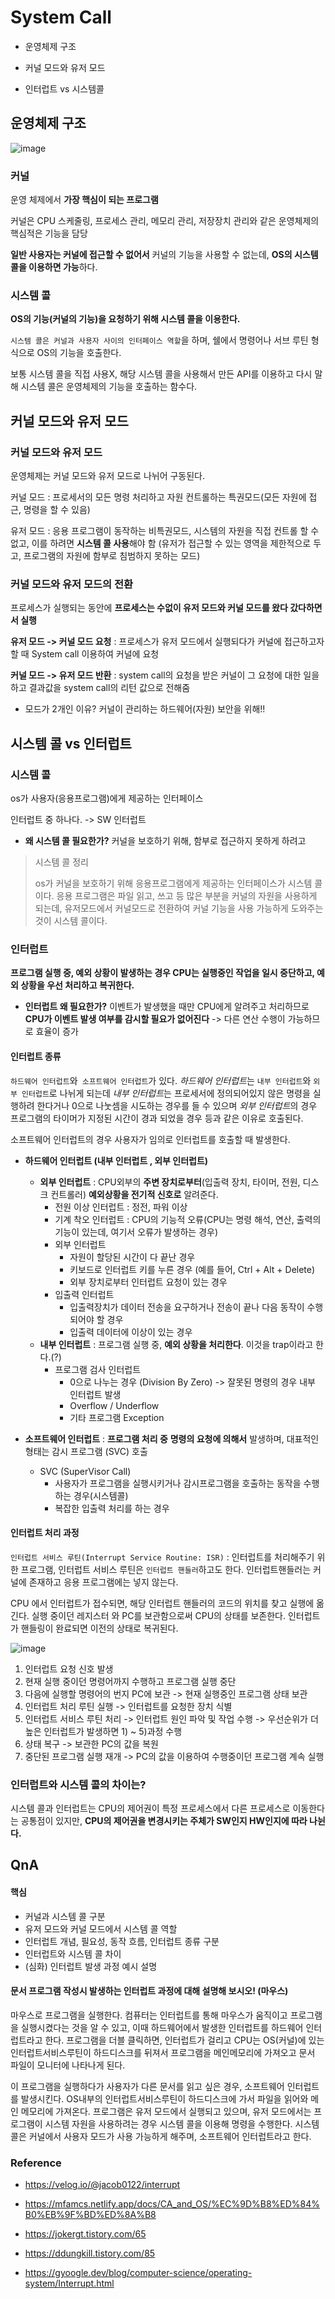# System Call

- 운영체제 구조

- 커널 모드와 유저 모드
- 인터럽트 vs 시스템콜

## 운영체제 구조

![image](https://user-images.githubusercontent.com/93963499/160269818-1a74f271-8f02-407b-8b3e-364e224948bb.png)



### 커널

운영 체제에서 **가장 핵심이 되는 프로그램**

커널은 CPU 스케줄링, 프로세스 관리, 메모리 관리, 저장장치 관리와 같은 운영체제의 핵심적은 기능을 담당

**일반 사용자는 커널에 접근할 수 없어서** 커널의 기능을 사용할 수 없는데, **OS의 시스템 콜을 이용하면 가능**하다.

### 시스템 콜

**OS의 기능(커널의 기능)을 요청하기 위해 시스템 콜을 이용한다.** 

`시스템 콜은 커널과 사용자 사이의 인터페이스 역할`을 하며, 쉘에서 명령어나 서브 루틴 형식으로 OS의 기능을 호출한다.

보통 시스템 콜을 직접 사용X, 해당 시스템 콜을 사용해서 만든 API를 이용하고 다시 말해 시스템 콜은 운영체제의 기능을 호출하는 함수다.



## 커널 모드와 유저 모드

### 커널 모드와 유저 모드

운영체제는 커널 모드와 유저 모드로 나뉘어 구동된다.

커널 모드 : 프로세서의 모든 명령 처리하고 자원 컨트롤하는 특권모드(모든 자원에 접근, 명령을 할 수 있음)

유저 모드 : 응용 프로그램이 동작하는 비특권모드, 시스템의 자원을 직접 컨트롤 할 수 없고, 이를 하려면 **시스템 콜 사용**해야 함 (유저가 접근할 수 있는 영역을 제한적으로 두고, 프로그램의 자원에 함부로 침범하지 못하는 모드)

### 커널 모드와 유저 모드의 전환

프로세스가 실행되는 동안에 **프로세스는 수없이 유저 모드와 커널 모드를 왔다 갔다하면서 실행**

**유저 모드 -> 커널 모드 요청** : 프로세스가 유저 모드에서 실행되다가 커널에 접근하고자 할 때 System call 이용하여 커널에 요청

**커널 모드 -> 유저 모드 반환** : system call의 요청을 받은 커널이 그 요청에 대한 일을 하고 결과값을 system call의 리턴 값으로 전해줌

- 모드가 2개인 이유?  커널이 관리하는 하드웨어(자원) 보안을 위해!!

## 시스템 콜 vs 인터럽트

### 시스템 콜

os가 사용자(응용프로그램)에게 제공하는 인터페이스

인터럽트 중 하나다. -> SW 인터럽트

- **왜 시스템 콜 필요한가?**  커널을 보호하기 위해, 함부로 접근하지 못하게 하려고

> 시스템 콜 정리
>
> os가 커널을 보호하기 위해 응용프로그램에게 제공하는 인터페이스가 시스템 콜이다.
> 응용 프로그램은 파일 읽고, 쓰고 등 많은 부분을 커널의 자원을 사용하게 되는데, 유저모드에서 커널모드로 전환하여 커널 기능을 사용 가능하게 도와주는 것이 시스템 콜이다.

### 인터럽트

**프로그램 실행 중, 예외 상황이 발생하는 경우 CPU는 실행중인 작업을 일시 중단하고, 예외 상황을 우선 처리하고 복귀한다.**

- **인터럽트 왜 필요한가?**  이벤트가 발생했을 때만 CPU에게 알려주고 처리하므로 **CPU가 이벤트 발생 여부를 감시할 필요가 없어진다** -> 다른 연산 수행이 가능하므로 효율이 증가

#### 인터럽트 종류 

`하드웨어 인터럽트`와` 소프트웨어 인터럽트`가 있다. *하드웨어 인터럽트*는 `내부 인터럽트`와 `외부 인터럽트`로 나뉘게 되는데 *내부 인터럽트*는 프로세서에 정의되어있지 않은 명령을 실행하려 한다거나 0으로 나눗셈을 시도하는 경우를 들 수 있으며 *외부 인터럽트*의 경우 프로그램의 타이머가 지정된 시간이 경과 되었을 경우 등과 같은 이유로 호출된다.

소프트웨어 인터럽트의 경우 사용자가 임의로 인터럽트를 호출할 때 발생한다.

- **하드웨어 인터럽트 (내부 인터럽트 , 외부 인터럽트)**
  - **외부 인터럽트** : CPU외부의 **주변 장치로부터**(입출력 장치, 타이머, 전원, 디스크 컨트롤러) **예외상황을 전기적 신호로** 알려준다. 
    - 전원 이상 인터럽트 : 정전, 파워 이상
    - 기계 착오 인터럽트 : CPU의 기능적 오류(CPU는 명령 해석, 연산, 출력의 기능이 있는데, 여기서 오류가 발생하는 경우)
    - 외부 인터럽트
      - 자원이 할당된 시간이 다 끝난 경우
      - 키보드로 인터럽트 키를 누른 경우 (예를 들어, Ctrl + Alt + Delete)
      - 외부 장치로부터 인터럽트 요청이 있는 경우
    - 입출력 인터럽트
      - 입출력장치가 데이터 전송을 요구하거나 전송이 끝나 다음 동작이 수행되어야 할 경우
      - 입출력 데이터에 이상이 있는 경우
  - **내부 인터럽트** : 프로그램 실행 중,  **예외 상황을 처리한다**. 이것을 trap이라고 한다.(?)
    - 프로그램 검사 인터럽트
      - 0으로 나누는 경우 (Division By Zero) -> 잘못된 명령의 경우 내부 인터럽트 발생
      - Overflow / Underflow
      - 기타 프로그램 Exception

- **소프트웨어 인터럽트** : **프로그램 처리 중** **명령의 요청에 의해서** 발생하며, 대표적인 형태는 감시 프로그램 (SVC) 호출
  - SVC (SuperVisor Call)
    - 사용자가 프로그램을 실행시키거나 감시프로그램을 호출하는 동작을 수행하는 경우(시스템콜)
    - 복잡한 입출력 처리를 하는 경우

#### 인터럽트 처리 과정

`인터럽트 서비스 루틴(Interrupt Service Routine: ISR)` :  인터럽트를 처리해주기 위한 프로그램, 인터럽트 서비스 루틴은 `인터럽트 핸들러`하고도 한다. 인터럽트핸들러는 커널에 존재하고 응용 프로그램에는 넣지 않는다.

CPU 에서 인터럽트가 접수되면, 해당 인터럽트 핸들러의 코드의 위치를 찾고 실행에 옮긴다. 실행 중이던 레지스터 와 PC를 보관함으로써 CPU의 상태를 보존한다. 인터럽트가 핸들링이 완료되면 이전의 상태로 복귀된다.



![image](https://user-images.githubusercontent.com/38436013/129360622-d2ee9e46-be5b-439b-bde4-9cfd8f57b155.png)

1) 인터럽트 요청 신호 발생
2) 현재 실행 중이던 명령어까지 수행하고 프로그램 실행 중단
3) 다음에 실행할 명령어의 번지 PC에 보관
-> 현재 실행중인 프로그램 상태 보관
4) 인터럽트 처리 루틴 실행
-> 인터럽트를 요청한 장치 식별
5) 인터럽트 서비스 루틴 처리
-> 인터럽트 원인 파악 및 작업 수행
-> 우선순위가 더 높은 인터럽트가 발생하면 1) ~ 5)과정 수행
6) 상태 복구
-> 보관한 PC의 값을 복원
7) 중단된 프로그램 실행 재개
-> PC의 값을 이용하여 수행중이던 프로그램 계속 실행

### 인터럽트와 시스템 콜의 차이는?

시스템 콜과 인터럽트는 CPU의 제어권이 특정 프로세스에서 다른 프로세스로 이동한다는 공통점이 있지만, **CPU의 제어권을 변경시키는 주체가 SW인지 HW인지에 따라 나뉜다.**

## QnA

#### 핵심

- 커널과 시스템 콜 구분
- 유저 모드와 커널 모드에서 시스템 콜 역할
- 인터럽트 개념, 필요성, 동작 흐름, 인터럽트 종류 구분
- 인터럽트와 시스템 콜 차이
- (심화) 인터럽트 발생 과정 예시 설명

#### 문서 프로그램 작성시 발생하는 인터럽트 과정에 대해 설명해 보시오! (마우스)

마우스로 프로그램을 실행한다. 컴퓨터는 인터럽트를 통해 마우스가 움직이고 프로그램을 실행시켰다는 것을 알 수 있고, 이때 하드웨어에서 발생한 인터럽트를 하드웨어 인터럽트라고 한다. 프로그램을 더블 클릭하면, 인터럽트가 걸리고 CPU는 OS(커널)에 있는 인터럽트서비스루틴이 하드디스크를 뒤져서 프로그램을 메인메모리에 가져오고 문서 파일이 모니터에 나타나게 된다.

이 프로그램을 실행하다가 사용자가 다른 문서를 읽고 싶은 경우, 소프트웨어 인터럽트를 발생시킨다. OS내부의 인터럽트서비스루틴이  하드디스크에 가서 파일을 읽어와 메인 메모리에 가져온다. 프로그램은 유저 모드에서 실행되고 있으며, 유저 모드에서는 프로그램이 시스템 자원을 사용하려는 경우 시스템 콜을 이용해 명령을 수행한다. 시스템 콜은 커널에서 사용자 모드가 사용 가능하게 해주며, 소프트웨어 인터럽트라고 한다.



### Reference

- https://velog.io/@jacob0122/interrupt

- https://mfamcs.netlify.app/docs/CA_and_OS/%EC%9D%B8%ED%84%B0%EB%9F%BD%ED%8A%B8

- https://jokergt.tistory.com/65

- https://ddungkill.tistory.com/85

- https://gyoogle.dev/blog/computer-science/operating-system/Interrupt.html

